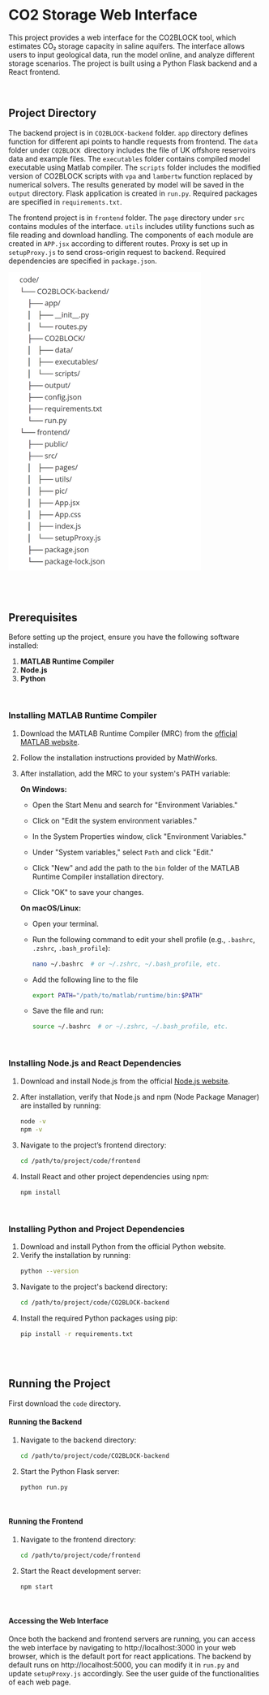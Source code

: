 

# CO2 Storage Web Interface

This project provides a web interface for the CO2BLOCK tool, which estimates CO₂ storage capacity in saline aquifers. The interface allows users to input geological data, run the model online, and analyze different storage scenarios. The project is built using a Python Flask backend and a React frontend.

<br>

## Project Directory

The backend project is in `CO2BLOCK-backend` folder. `app` directory defines function for different api points to handle requests from frontend. The `data` folder under `CO2BLOCK `directory includes the file of UK offshore reservoirs data and example files. The `executables` folder contains compiled model executable using Matlab compiler. The `scripts` folder includes the modified version of CO2BLOCK scripts with `vpa` and `lambertw` function replaced by numerical solvers. The results generated by model will be saved in the `output` directory. Flask application is created in `run.py`. Required packages are specified in `requirements.txt`.



The frontend project is in `frontend` folder. The `page` directory under `src` contains modules of the interface. `utils` includes utility functions such as file reading and download handling. The components of each module are created in `APP.jsx` according to different routes. Proxy is set up in `setupProxy.js` to send cross-origin request to backend. Required dependencies are specified in `package.json`.<br>



<img src="directory_structure.png" alt="Description" width="380">

<br><br>

## Prerequisites

Before setting up the project, ensure you have the following software installed:

1. **MATLAB Runtime Compiler**
2. **Node.js**
3. **Python**

<br>

### Installing MATLAB Runtime Compiler

1. Download the MATLAB Runtime Compiler (MRC) from the [official MATLAB website](https://ww2.mathworks.cn/products/compiler/matlab-runtime.html).

2. Follow the installation instructions provided by MathWorks.

3. After installation, add the MRC to your system's PATH variable:

   **On Windows:**

   * Open the Start Menu and search for "Environment Variables."

   - Click on "Edit the system environment variables."

   - In the System Properties window, click "Environment Variables."

   - Under "System variables," select `Path` and click "Edit."

   - Click "New" and add the path to the `bin` folder of the MATLAB Runtime Compiler installation directory.

   - Click "OK" to save your changes.

     

   **On macOS/Linux:**

   - Open your terminal.

   - Run the following command to edit your shell profile (e.g., `.bashrc`, `.zshrc`, `.bash_profile`): 

     ```sh
     nano ~/.bashrc  # or ~/.zshrc, ~/.bash_profile, etc.
     ```

   - Add the following line to the file

     ```sh
     export PATH="/path/to/matlab/runtime/bin:$PATH"
     ```

   - Save the file and run:

     ```sh
     source ~/.bashrc  # or ~/.zshrc, ~/.bash_profile, etc.
     ```



<br>

### Installing Node.js and React Dependencies

1. Download and install Node.js from the official [Node.js website](https://nodejs.org/).
2. After installation, verify that Node.js and npm (Node Package Manager) are installed by running:

    ```sh
    node -v
    npm -v
    ```

3. Navigate to the project’s frontend directory:
    ```sh
    cd /path/to/project/code/frontend
    ```

4. Install React and other project dependencies using npm:
    ```sh
    npm install
    ```



<br>

### Installing Python and Project Dependencies
1.  Download and install Python from the official Python website.
2. Verify the installation by running:
    ```sh
    python --version
    ```
3. Navigate to the project's backend directory:
    ```sh
    cd /path/to/project/code/CO2BLOCK-backend
    ```
4. Install the required Python packages using pip:
    ```sh
    pip install -r requirements.txt
    ```

<br><br>

## Running the Project
First download the `code` directory. 



#### Running the Backend

1. Navigate to the backend directory:
    ```sh
    cd /path/to/project/code/CO2BLOCK-backend
    ```
2. Start the Python Flask server:
    ```sh
    python run.py
    ```

<br>

#### Running the Frontend
1. Navigate to the frontend directory:
    ```sh
    cd /path/to/project/code/frontend
    ```
2. Start the React development server:
    ```sh
    npm start
    ```

<br>

#### Accessing the Web Interface
Once both the backend and frontend servers are running, you can access the web interface by navigating to http://localhost:3000 in your web browser, which is the default port for react applications. The backend by default runs on http://localhost:5000, you can modify it in `run.py` and update `setupProxy.js` accordingly. See the user guide of the functionalities of each web page.

